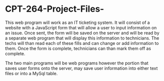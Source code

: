 # CPT-264-Project-Files-
This web program will work as an IT ticketing system. It will consist of a website with a JavaScript form
that will allow a user to input information on an issue. Once sent, the form will be saved on the server
and will be read by a separate web program that will display this information to technicians. The techs will
than read each of these fills and can change or add information to them. Once the form is complete, technicians
can than mark them off as complete.

The two main programs will be web programs however the portion that saves user forms onto the server, may save
user information into either text files or into a MySql table.
